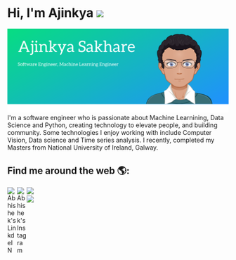 
# Hi, I'm Ajinkya  <img src="https://media.giphy.com/media/hvRJCLFzcasrR4ia7z/giphy.gif" width="25px">

<img src="Ajinkya Sakhare.png" alt="banner that says Monica Powell - software engineer, content creator and community organizer alongside a cartoon illustration of Monica">
I'm a software engineer who is passionate about Machine Learnining, Data Science and Python,  creating technology to elevate people, and building community. Some technologies I enjoy working with include Computer Vision, Data science and Time series analysis. I recently, completed my Masters from National University of Ireland, Galway.  

## Find me around the web 🌎: 

<a href="https://www.linkedin.com/in/ajinkya-sakhare/">
  <img align="left" alt="Abhishek's LinkdeIN" width="22px" src="https://cdn.jsdelivr.net/npm/simple-icons@v3/icons/linkedin.svg" />
</a>

<a href="https://www.instagram.com/ajinkyasakhare_/">
  <img align="left" alt="Abhishek's Instagram" width="22px" src="https://cdn.jsdelivr.net/npm/simple-icons@v3/icons/instagram.svg" />
</a>

  <img src="https://github-readme-stats.vercel.app/api?username=ajinkyasakhare19&show_icons=true" width='50%'/>
  <br>
  <img src="https://github-readme-stats.vercel.app/api/top-langs/?username=ajinkyasakhare19&layout=compact" width='50%'/>

